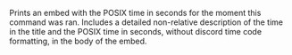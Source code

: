 Prints an embed with the POSIX time in seconds for the moment this command was ran. Includes a detailed non-relative description of the time in the title and the POSIX time in seconds, without discord time code formatting, in the body of the embed.